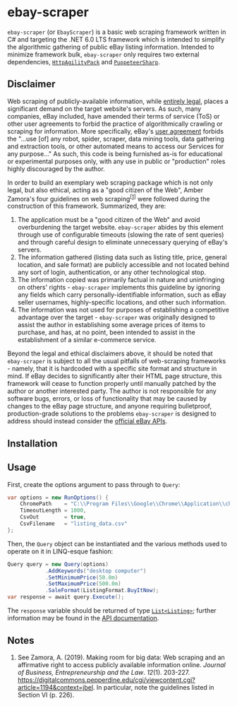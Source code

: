 # ebay-scraper

`ebay-scraper` (or `EbayScraper`) is a basic web scraping framework written in C# and targeting the .NET 6.0 LTS framework which is intended to simplify the algorithmic gathering of public eBay listing information. Intended to minimize framework bulk, `ebay-scraper` only requires two external dependencies, [`HttpAgilityPack`](https://html-agility-pack.net/) and [`PuppeteerSharp`](https://github.com/hardkoded/puppeteer-sharp). 

## Disclaimer

Web scraping of publicly-available information, while [entirely legal](https://blog.apify.com/is-web-scraping-legal/), places a significant demand on the target website's servers. As such, many companies, eBay included, have amended their terms of service (ToS) or other user agreements to forbid the practice of algorithmically crawling or scraping for information. More specifically, eBay's [user agreement](https://www.ebay.com/help/policies/member-behaviour-policies/user-agreement?id=4259#3) forbids the "...use [of] any robot, spider, scraper, data mining tools, data gathering and extraction tools, or other automated means to access our Services for any purpose..." As such, this code is being furnished as-is for educational or experimental purposes only, with any use in public or "production" roles highly discouraged by the author.

In order to build an exemplary web scraping package which is not only legal, but also ethical, acting as a "good citizen of the Web", Amber Zamora's four guidelines on web scraping<sup>[<a href="#footnote1">1</a>]</sup> were followed during the construction of this framework. Summarized, they are:

1. The application must be a "good citizen of the Web" and avoid overburdening the target website. `ebay-scraper` abides by this element through use of configurable timeouts (slowing the rate of sent queries) and through careful design to eliminate unnecessary querying of eBay's servers.
2. The information gathered (listing data such as listing title, price, general location, and sale format) are publicly accessible and not located behind any sort of login, authentication, or any other technological stop.
3. The information copied was primarily factual in nature and uninfringing on others' rights - `ebay-scraper` implements this guideline by ignoring any fields which carry personally-identifiable information, such as eBay seller usernames, highly-specific locations, and other such information.
4. The information was not used for purposes of establishing a competitive advantage over the target - `ebay-scraper` was originally designed to assist the author in establishing some average prices of items to purchase, and has, at no point, been intended to assist in the establishment of a similar e-commerce service.

Beyond the legal and ethical disclaimers above, it should be noted that `ebay-scraper` is subject to all the usual pitfalls of web-scraping frameworks - namely, that it is hardcoded with a specific site format and structure in mind. If eBay decides to significantly alter their HTML page structure, this framework will cease to function properly until manually patched by the author or another interested party. The author is not responsible for any software bugs, errors, or loss of functionality that may be caused by changes to the eBay page structure, and anyone requiring bulletproof, production-grade solutions to the problems `ebay-scraper` is designed to address should instead consider the [official eBay APIs](https://developer.ebay.com/develop/apis).

## Installation 

## Usage

First, create the options argument to pass through to `Query`:

```csharp
var options = new RunOptions() {
    ChromePath    = "C:\\Program Files\\Google\\Chrome\\Application\\chrome.exe"
    TimeoutLength = 1000,
    CsvOut        = true,
    CsvFilename   = "listing_data.csv"
};
```

Then, the `Query` object can be instantiated and the various methods used to operate on it in LINQ-esque fashion:

```csharp
Query query = new Query(options)
            .AddKeywords("desktop computer")
            .SetMinimumPrice(50.0m)
            .SetMaximumPrice(500.0m)
            .SaleFormat(ListingFormat.BuyItNow);
var response = await query.Execute();
```

The `response` variable should be returned of type [`List<Listing>`](https://learn.microsoft.com/en-us/dotnet/api/system.collections.generic.list-1?view=net-6.0); further information may be found in the [API documentation](https://github.com/ecfedele/ebay-scraper/blob/main/APIDOC.md).

## Notes

<ol>
    <li id="#footnote1">See Zamora, A. (2019). Making room for big data: Web scraping and an affirmative right to access publicly available information online. <i>Journal of Business, Entrepreneurship and the Law</i>. <i>12</i>(1). 203-227. <a href="https://digitalcommons.pepperdine.edu/cgi/viewcontent.cgi?article=1194&context=jbel">https://digitalcommons.pepperdine.edu/cgi/viewcontent.cgi?article=1194&context=jbel</a>. In particular, note the guidelines listed in Section VI (p. 226).</li>
</ol> 